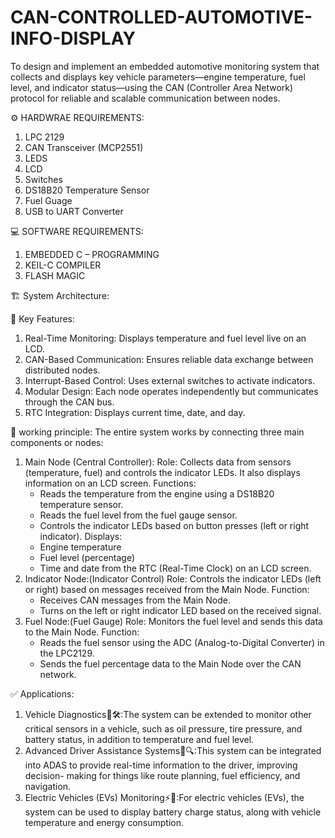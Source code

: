 # CAN-CONTROLLED-AUTOMOTIVE-INFO-DISPLAY
To design and implement an embedded automotive monitoring system that collects and displays key vehicle parameters—engine temperature, fuel level, and indicator status—using the CAN (Controller Area Network) protocol for reliable and scalable communication between nodes.

⚙️ HARDWRAE REQUIREMENTS:
1) LPC 2129
2) CAN Transceiver (MCP2551)
3) LEDS
4) LCD
5) Switches
6) DS18B20 Temperature Sensor
7) Fuel Guage
8) USB to UART Converter

💻 SOFTWARE REQUIREMENTS:
1) EMBEDDED C – PROGRAMMING
2) KEIL-C COMPILER
3) FLASH MAGIC
   
🏗️ System Architecture:



🔑 Key Features:
1) Real-Time Monitoring: Displays temperature and fuel level live on an LCD.
2) CAN-Based Communication: Ensures reliable data exchange between distributed nodes.
3) Interrupt-Based Control: Uses external switches to activate indicators.
4) Modular Design: Each node operates independently but communicates through the CAN bus.
5) RTC Integration: Displays current time, date, and day.  

🔁 working principle:
  The entire system works by connecting three main components or nodes:
1) Main Node (Central Controller):
   Role: Collects data from sensors (temperature, fuel) and controls the indicator LEDs. It also displays information on an LCD screen.
   Functions:
   * Reads the temperature from the engine using a DS18B20 temperature sensor.
   * Reads the fuel level from the fuel gauge sensor.
   * Controls the indicator LEDs based on button presses (left or right indicator).
   Displays:
   * Engine temperature
   * Fuel level (percentage)
   * Time and date from the RTC (Real-Time Clock) on an LCD screen.
2) Indicator Node:(Indicator Control)
   Role: Controls the indicator LEDs (left or right) based on messages received from the Main Node.
   Function:
   * Receives CAN messages from the Main Node.
   * Turns on the left or right indicator LED based on the received signal.
4) Fuel Node:(Fuel Gauge)
   Role: Monitors the fuel level and sends this data to the Main Node.
   Function:
   * Reads the fuel sensor using the ADC (Analog-to-Digital Converter) in the LPC2129.
   * Sends the fuel percentage data to the Main Node over the CAN network.

✅ Applications:
1) Vehicle Diagnostics🚗🛠️:The system can be extended to monitor other critical sensors in a vehicle, such as oil pressure, tire pressure, and battery        status, in addition to temperature and fuel level.
2) Advanced Driver Assistance Systems🚗🔍:This system can be integrated into ADAS to provide real-time information to the driver, improving decision-         making for things like route planning, fuel efficiency, and navigation.
3) Electric Vehicles (EVs) Monitoring⚡🚗:For electric vehicles (EVs), the system can be used to display battery charge status, along with vehicle            temperature and energy consumption.
   


    
  

 
